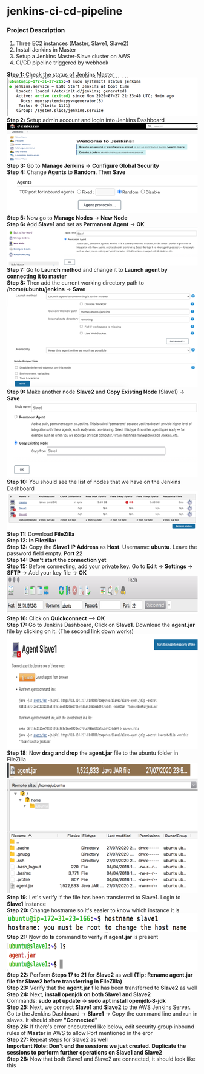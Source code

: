# jenkins-ci-cd-pipeline

### Project Description
1. Three EC2 instances (Master, Slave1, Slave2)
2. Install Jenkins in Master
3. Setup a Jenkins Master-Slave cluster on AWS
4. CI/CD pipeline triggered by webhook

**Step 1:** Check the status of Jenkins Master  
<img src="images/Screenshot%202020-07-27%2022.43.31.png" width="550" height="100">   
**Step 2:** Setup admin account and login into Jenkins Dashboard  
<img src="images/Screenshot%202020-07-27%2022.47.12.png" width="550" height="100">  
**Step 3:** Go to **Manage Jenkins** -> **Configure Global Security**  
**Step 4:** Change **Agents** to **Random**. Then **Save**    
<img src="images/Screenshot%202020-07-27%2022.59.36.png" width="550" height="100">  
**Step 5:** Now go to **Manage Nodes** -> **New Node**   
**Step 6:** Add **Slave1** and set as **Permanent Agent** -> **OK**  
<img src="images/Screenshot%202020-07-27%2023.19.20.png" width="550" height="100">   
**Step 7:** Go to **Launch method** and change it to **Launch agent by connecting it to master**  
**Step 8:** Then add the current working directory path to **/home/ubuntu/jenkins** -> **Save**  
<img src="images/Screenshot%202020-07-27%2023.25.07.png" width="550" height="250">  
**Step 9:** Make another node **Slave2** and **Copy Existing Node** (Slave1) -> **Save**  
<img src="images/Screenshot%202020-07-27%2023.26.48.png" width="550" height="200">  
**Step 10:** You should see the list of nodes that we have on the Jenkins Dashboard  
<img src="images/Screenshot%202020-07-27%2023.37.09.png" width="550" height="100">  
**Step 11:** Download **FileZilla**    
**Step 12:** **In Filezilla:**     
**Step 13:** Copy the **Slave1 IP Address** as **Host**. Username: **ubuntu**. Leave the password field empty. **Port 22**    
**Step 14:** **Don't start the connection yet**   
**Step 15:** Before connecting, add your private key. Go to **Edit** -> **Settings** -> **SFTP** -> Add your key file -> **OK**  
<img src="images/Screenshot%202020-07-27%2023.47.37.png" width="800" height="100">  
**Step 16:** Click on **Quickconnect** --> **OK**  
**Step 17:** Go to Jenkins Dashboard, Click on **Slave1**. Download the **agent.jar** file by clicking on it.  (The second link down works)  
<img src="images/Screenshot%202020-07-27%2023.55.26.png" width="1000" height="300">    
**Step 18:** Now **drag and drop** the **agent.jar** file to the ubuntu folder in FileZilla  
<img src="images/Screenshot%202020-07-27%2023.58.26.png" width="1000" height="40">  
<img src="images/Screenshot%202020-07-27%2023.58.37.png" width="600" height="300">  
**Step 19:** Let's verify if the file has been transferred to Slave1. Login to **Slave1** instance  
**Step 20:** Change hostname so it's easier to know which instance it is  
<img src="images/Screenshot%202020-07-28%2000.00.46.png" width="600" height="50">  
**Step 21:** Now do **ls** command to verify if **agent.jar** is present  
<img src="images/Screenshot%202020-07-28%2000.01.46.png" width="800" height="80">  
**Step 22:** Perform **Steps 17 to 21** for **Slave2** as well **(Tip: Rename agent.jar file for Slave2 before transferring in FileZilla)**  
**Step 23:** Verify that the **agent.jar** file has been transferred to **Slave2** as well
**Step 24:** Next, **install openjdk on both Slave1 and Slave2**    
Commands: **sudo apt update** -> **sudo apt install openjdk-8-jdk**  
**Step 25:** Next, we connect **Slave1** and **Slave2** to the AWS Jenkins Server. Go to the Jenkins Dashboard -> **Slave1** -> Copy the command line and run in slaves. It should show **"Connected"**  
**Step 26:** If there's error encoutered like below, edit security group inbound rules of **Master** in AWS to allow Port mentioned in the eror  
**Step 27:** Repeat steps for Slave2 as well  
**Important Note: Don't end the sessions we just created. Duplicate the sessions to perform further operations on Slave1 and Slave2**  
**Step 28:** Now that both Slave1 and Slave2 are connected, it should look like this  


 

